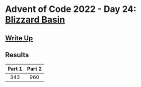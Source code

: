 # Advent of Code 2022 - Day 24: [Blizzard Basin](https://adventofcode.com/2022/day/24)

## [Write Up](https://github.com/CodingAP/advent-of-code/blob/main/writeups/2022/day24_writeup.md)
## Results
| Part 1 | Part 2 | 
|:---:|:---:|
| 343 | 960 |